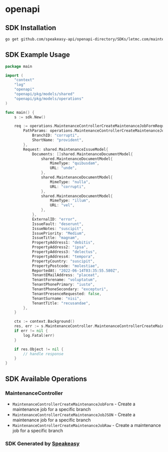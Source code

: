 # openapi

<!-- Start SDK Installation -->
## SDK Installation

```bash
go get github.com/speakeasy-api/openapi-directory/SDKs/letmc.com/maintenance/v3-maintenance/go
```
<!-- End SDK Installation -->

## SDK Example Usage
<!-- Start SDK Example Usage -->
```go
package main

import (
    "context"
    "log"
    "openapi"
    "openapi/pkg/models/shared"
    "openapi/pkg/models/operations"
)

func main() {
    s := sdk.New()

    req := operations.MaintenanceControllerCreateMaintenanceJobFormRequest{
        PathParams: operations.MaintenanceControllerCreateMaintenanceJobFormPathParams{
            BranchID: "corrupti",
            ShortName: "provident",
        },
        Request: shared.MaintenanceIssueModel{
            Documents: []shared.MaintenanceDocumentModel{
                shared.MaintenanceDocumentModel{
                    MimeType: "quibusdam",
                    URL: "unde",
                },
                shared.MaintenanceDocumentModel{
                    MimeType: "nulla",
                    URL: "corrupti",
                },
                shared.MaintenanceDocumentModel{
                    MimeType: "illum",
                    URL: "vel",
                },
            },
            ExternalID: "error",
            IssueFault: "deserunt",
            IssueNotes: "suscipit",
            IssuePriority: "Medium",
            IssueTitle: "magnam",
            PropertyAddress1: "debitis",
            PropertyAddress2: "ipsa",
            PropertyAddress3: "delectus",
            PropertyAddress4: "tempora",
            PropertyCountry: "suscipit",
            PropertyPostcode: "molestiae",
            ReportedAt: "2022-06-14T03:35:55.580Z",
            TenantEMailAddress: "placeat",
            TenantForename: "voluptatum",
            TenantPhonePrimary: "iusto",
            TenantPhoneSecondary: "excepturi",
            TenantPresenceRequested: false,
            TenantSurname: "nisi",
            TenantTitle: "recusandae",
        },
    }

    ctx := context.Background()
    res, err := s.MaintenanceController.MaintenanceControllerCreateMaintenanceJobForm(ctx, req)
    if err != nil {
        log.Fatal(err)
    }

    if res.Object != nil {
        // handle response
    }
}
```
<!-- End SDK Example Usage -->

<!-- Start SDK Available Operations -->
## SDK Available Operations


### MaintenanceController

* `MaintenanceControllerCreateMaintenanceJobForm` - Create a maintenance job for a specific branch
* `MaintenanceControllerCreateMaintenanceJobJSON` - Create a maintenance job for a specific branch
* `MaintenanceControllerCreateMaintenanceJobRaw` - Create a maintenance job for a specific branch
<!-- End SDK Available Operations -->

### SDK Generated by [Speakeasy](https://docs.speakeasyapi.dev/docs/using-speakeasy/client-sdks)
